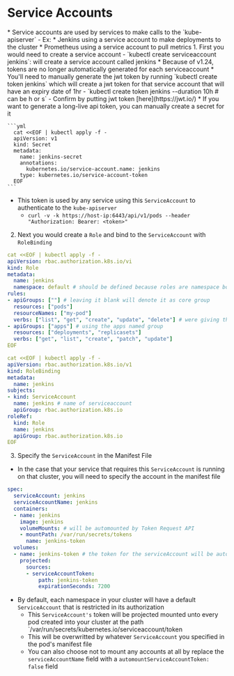 <h1>Service Accounts</h1>
* Service accounts are used by services to make calls to the `kube-apiserver`
  - Ex:
    * Jenkins using a service account to make deployments to the cluster
    * Prometheus using a service account to pull metrics
1. First you would need to create a service account
  - `kubectl create serviceaccount jenkins`: will create a service account called jenkins
    * Because of v1.24, tokens are no longer automatically generated for each serviceaccount
    * You'll need to manually generate the jwt token by running `kubectl create token jenkins` which will create a jwt token for that service account that will have an expiry date of 1hr
    - `kubectl create token jenkins --duration 10h # can be h or s`
    - Confirm by putting jwt token [here](https://jwt.io/)
    * If you want to generate a long-live api token, you can manually create a secret for it
     
    ```yml
      cat <<EOF | kubectl apply -f -
      apiVersion: v1
      kind: Secret
      metadata:
        name: jenkins-secret
        annotations:
          kubernetes.io/service-account.name: jenkins
        type: kubernetes.io/service-account-token
      EOF
    ```
  * This token is used by any service using this `ServiceAccount` to authenticate to the `kube-apiserver`
    - `curl -v -k https://host-ip:6443/api/v1/pods --header "Authorization: Bearer: <token>"`
2. Next you would create a `Role` and bind to the `ServiceAccount` with `RoleBinding`

```yml
cat <<EOF | kubectl apply -f -
apiVersion: rbac.authorization.k8s.io/vi
kind: Role
metadata:
  name: jenkins
  namespace: default # should be defined because roles are namespace bound
rules: 
- apiGroups: [""] # leaving it blank will denote it as core group
  resources: ["pods"]
  resourceNames: ["my-pod"]
  verbs: ["list", "get", "create", "update", "delete"] # were giving the role these action to the pod resource named "my-pod"
- apiGroups: ["apps"] # using the apps named group
  resources: ["deployments", "replicasets"]
  verbs: ["get", "list", "create", "patch", "update"]
EOF

cat <<EOF | kubectl apply -f -
apiVersion: rbac.authorization.k8s.io/v1
kind: RoleBinding
metadata:
  name: jenkins
subjects:
- kind: ServiceAccount
  name: jenkins # name of serviceaccount
  apiGroup: rbac.authorization.k8s.io
roleRef:
  kind: Role
  name: jenkins
  apiGroup: rbac.authorization.k8s.io
EOF
```

3. Specify the `ServiceAccount` in the Manifest File
  * In the case that your service that requires this `ServiceAccount` is running on that cluster, you will need to specify the account in the manifest file

```yml
spec: 
  serviceAccount: jenkins
  serviceAccountName: jenkins
  containers:
  - name: jenkins
    image: jenkins
    volumeMounts: # will be automounted by Token Request API
    - mountPath: /var/run/secrets/tokens
      name: jenkins-token
  volumes:
  - name: jenkins-token # the token for the serviceAccount will be automounted and rotated at expiration by Token Request API
    projected:
      sources:
      - serviceAccountToken:
          path: jenkins-token
          expirationSeconds: 7200
```

  * By default, each namespace in your cluster will have a default `ServiceAccount` that is restricted in its authorization
    - This `ServiceAccount's` token will be projected mounted unto every pod created into your cluster at the path `/var/run/secrets/kubernetes.io/serviceaccount/token
    - This will be overwritted by whatever `ServiceAccount` you specified in the pod's manifest file
    - You can also choose not to mount any accounts at all by replace the `serviceAccountName` field with a `automountServiceAccountToken: false` field
